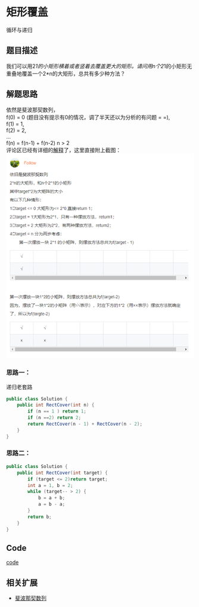 # 矩形覆盖
循环与递归
## 题目描述
我们可以用2*1的小矩形横着或者竖着去覆盖更大的矩形。请问用n个2*1的小矩形无重叠地覆盖一个2*n的大矩形，总共有多少种方法？
## 解题思路
依然是斐波那契数列，<br/>
f(0) = 0 (题目没有提示有0的情况，调了半天还以为分析的有问题 = =),<br/>
f(1) = 1,<br/>
f(2) = 2,<br/>
...<br/>
f(n) = f(n-1) + f(n-2) n > 2<br/>
评论区已经有详细的[解释]()了，这里直接附上截图：
![](../img/img10.png)
### 思路一：
递归老套路
```java
public class Solution {
    public int RectCover(int n) {
        if (n == 1 ) return 1;
        if (n ==2) return 2;
        return RectCover(n - 1) + RectCover(n - 2);
    }
}
```

### 思路二：
```java
public class Solution {
    public int RectCover(int target) {
        if (target <= 2)return target;
        int a = 1, b = 2;
        while (target-- > 2) {
            b = a + b;
            a = b - a;
        }
        return b;
    }
}
```

## Code
[code](../code/Test10.java)<br/>

## 相关扩展
* [斐波那契数列](./斐波那契数列.md)
